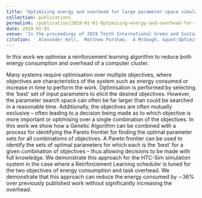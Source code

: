 ```yaml
---
title: "Optimising energy and overhead for large parameter space simulations"
collection: publications
permalink: /publication/2019-01-01-Optimising-energy-and-overhead-for-large-parameter-space-simulations
date: 2019-01-01
venue: 'In the proceedings of 2019 Tenth International Green and Sustainable Computing Conference (IGSC)'
citation: ' Alexander Kell,  Matthew Forshaw,  A McGough, &quot;Optimising energy and overhead for large parameter space simulations.&quot; In the proceedings of 2019 Tenth International Green and Sustainable Computing Conference (IGSC), 2019.'
---
```


In this work we optimise a reinforcement learning algorithm to reduce both energy consumption and overhead of a computer cluster.

Many systems require optimisation over multiple objectives, where objectives are characteristics of the system such as energy consumed or increase in time to perform the work. Optimisation is performed by selecting the ‘best’ set of input parameters to elicit the desired objectives. However, the parameter search space can often be far larger than could be searched in a reasonable time. Additionally, the objectives are often mutually exclusive – often leading to a decision being made as to which objective is more important or optimising over a single combination of the objectives. In this work we show how a Genetic Algorithm can be combined with a process for identifying the Pareto frontier for finding the optimal parameter sets for all combinations of objectives. A Pareto frontier can be used to identify the sets of optimal parameters for which each is the ‘best’ for a given combination of objectives – thus allowing decisions to be made with full knowledge. We demonstrate this approach for the HTC-Sim simulation system in the case where a Reinforcement Learning scheduler is tuned for the two objectives of energy consumption and task overhead. We demonstrate that this approach can reduce the energy consumed by ∼36% over previously published work without significantly increasing the overhead.
